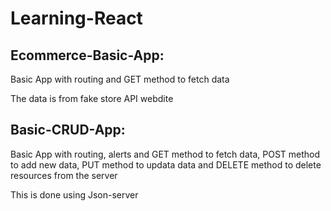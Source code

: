 # Learning-React

## Ecommerce-Basic-App:
Basic App with routing and GET method to fetch data

The data is from fake store API webdite

## Basic-CRUD-App:
Basic App with routing, alerts and GET method to fetch data, POST method to add new data, PUT method to updata data and DELETE method to delete resources from the server

This is done using Json-server

